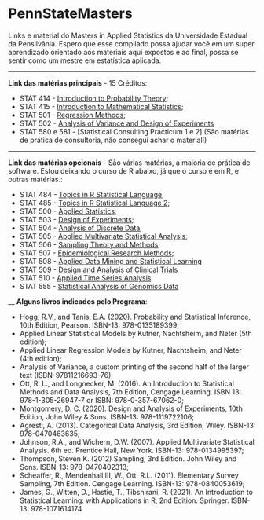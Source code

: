 # PennStateMasters
Links e material do Masters in Applied Statistics da Universidade Estadual da Pensilvânia. Espero que esse compilado possa ajudar você em um super aprendizado orientado aos materiais aqui expostos e ao final, possa se sentir como um mestre em estatística aplicada.

---

**Link das matérias principais** - 15 Créditos:   
* STAT 414 - [Introduction to Probability Theory](https://online.stat.psu.edu/stat414/);
* STAT 415 - [Introduction to Mathematical Statistics](https://online.stat.psu.edu/stat415/);
* STAT 501 - [Regression Methods](https://online.stat.psu.edu/stat501/);
* STAT 502 - [Analysis of Variance and Design of Experiments](https://online.stat.psu.edu/stat502/)
* STAT 580 e 581 - [Statistical Consulting Practicum 1 e 2] (São matérias de prática de consultoria, não consegui achar o material!)
___

**Link das matérias opcionais** - São várias matérias, a maioria de prática de software. Estou deixando o curso de R abaixo, já que o curso é em R, e outras matérias.:
* STAT 484 - [Topics in R Statistical Language](https://online.stat.psu.edu/stat484/);
* STAT 485 - [Topics in R Statistical Language 2](https://online.stat.psu.edu/stat485/);
* STAT 500 - [Applied Statistics](https://online.stat.psu.edu/stat500/);
* STAT 503 - [Design of Experiments](https://online.stat.psu.edu/stat503/);
* STAT 504 - [Analysis of Discrete Data](https://online.stat.psu.edu/stat504/);
* STAT 505 - [Applied Multivariate Statistical Analysis](https://online.stat.psu.edu/stat505/);
* STAT 506 - [Sampling Theory and Methods](https://online.stat.psu.edu/stat506/);
* STAT 507 - [Epidemiological Research Methods](https://online.stat.psu.edu/stat507/);
* STAT 508 - [Applied Data Mining and Statistical Learning](https://online.stat.psu.edu/stat508/)
* STAT 509 - [Design and Analysis of Clinical Trials](https://online.stat.psu.edu/stat509/)
* STAT 510 - [Applied Time Series Analysis](https://online.stat.psu.edu/stat510/)
* STAT 555 - [Statistical Analysis of Genomics Data](https://online.stat.psu.edu/stat555/)

__
**Alguns livros indicados pelo Programa**:
* Hogg, R.V., and Tanis, E.A. (2020). Probability and Statistical Inference, 10th Edition, Pearson. ISBN-13: 978-0135189399;
* Applied Linear Statistical Models by Kutner, Nachtsheim, and Neter (5th edition);
* Applied Linear Regression Models by Kutner, Nachtsheim, and Neter (4th edition);
* Analysis of Variance, a custom printing of the second half of the larger text (ISBN-97811216693-76);
* Ott, R. L., and Longnecker, M. (2016).  An Introduction to Statistical Methods and Data Analysis, 7th Edition, Cengage Learning. ISBN 13: 978-1-305-26947-7 or ISBN: 978-0-357-67062-0;
* Montgomery, D. C. (2020). Design and Analysis of Experiments, 10th Edition, John Wiley & Sons. ISBN-13: 978-1119722106;
* Agresti, A. (2013). Categorical Data Analysis, 3rd Edition, Wiley. ISBN-13: 978-0470463635;
* Johnson, R.A., and Wichern, D.W. (2007). Applied Multivariate Statistical Analysis. 6th ed. Prentice Hall, New York. ISBN-13: 978-0134995397;
* Thompson, Steven K. (2012) Sampling, 3rd Edition. John Wiley and Sons. ISBN-13: 978-0470402313;
* Scheaffer, R., Mendenhall III, W., Ott, R.L. (2011). Elementary Survey Sampling, 7th Edition.‎ Cengage Learning. ISBN-13: 978-0840053619;
* James, G., Witten, D., Hastie, T., Tibshirani, R. (2021). An Introduction to Statistical Learning: with Applications in R, 2nd Edition. Springer. ISBN-13: 978-1071614174
